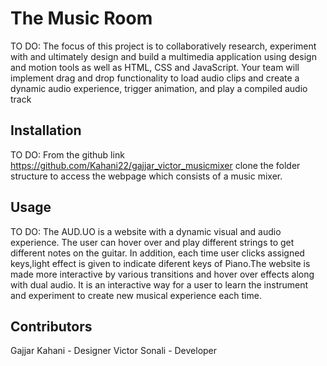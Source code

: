 # The Music Room

TO DO: The focus of this project is to collaboratively research, experiment with and
ultimately design and build a multimedia application using design and motion tools
as well as HTML, CSS and JavaScript. Your team will implement drag and drop
functionality to load audio clips and create a dynamic audio experience, trigger
animation, and play a compiled audio track

## Installation

TO DO: From the github link https://github.com/Kahani22/gajjar_victor_musicmixer clone the folder structure to access the webpage which consists of a music mixer.

## Usage

TO DO: The AUD.UO is a website with a dynamic visual and audio experience. The user can hover over and play different strings to get different notes on the guitar. In addition, each time user clicks assigned keys,light effect is given to indicate diferent keys of Piano.The website is made more interactive by various transitions and hover over effects along with dual audio. It is an interactive way for a user to learn the instrument and experiment to create new musical experience each time.

## Contributors

Gajjar Kahani - Designer
Victor Sonali - Developer
